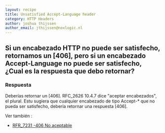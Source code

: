 ```yaml
---
layout: recipe
title: Unsatisfied Accept-Language header
category: HTTP Headers
author: joshua thijssen
author_email: jthijssen@noxlogic.nl
---
```

## Si un encabezado HTTP no puede ser satisfecho, retornamos un [406], pero si un encabezado Accept-Language no puede ser satisfecho, ¿Cual es la respuesta que debo retornar?

### Respuesta
Deberías retornar un [406]. RFC_2626 10.4.7 dice "aceptar encabezados", el plural. Estu sugiera que cualquier encabezado de tipo Accept-* que no pueda ser satisfecho, debería retornar una respuesta [406].

Ver también :
- [RFR_7231 -406 No aceptable](http://tools.ietf.org/html/rfc7231#section-6.5.6)
